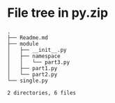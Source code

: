 # File tree in py.zip
```
.
├── Readme.md
├── module
│   ├── __init__.py
│   ├── namespace
│   │   └── part3.py
│   ├── part1.py
│   └── part2.py
└── single.py

2 directories, 6 files
```